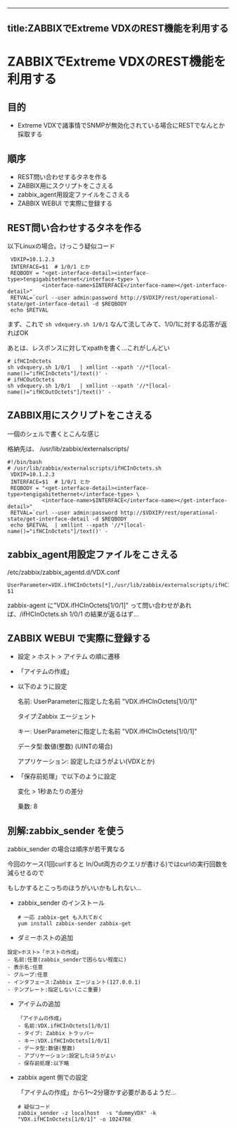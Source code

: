 
---
title:ZABBIXでExtreme VDXのREST機能を利用する
---
# ZABBIXでExtreme VDXのREST機能を利用する

## 目的

- Extreme VDXで諸事情でSNMPが無効化されている場合にRESTでなんとか採取する

## 順序

- REST問い合わせするタネを作る
- ZABBIX用にスクリプトをこさえる
- zabbix_agent用設定ファイルをこさえる
- ZABBIX WEBUI で実際に登録する

## REST問い合わせするタネを作る

以下Linuxの場合。けっこう疑似コード

```
 VDXIP=10.1.2.3
 INTERFACE=$1  # 1/0/1 とか
 REQBODY = "<get-interface-detail><interface-type>tengigabitethernet</interface-type> \
           <interface-name>$INTERFACE</interface-name></get-interface-detail>"
 RETVAL=`curl --user admin:password http://$VDXIP/rest/operational-state/get-interface-detail -d $REQBODY
 echo $RETVAL
 ```

まず、これで ``` sh vdxquery.sh 1/0/1 ``` なんて流してみて、1/0/1に対する応答が返ればOK

あとは、レスポンスに対してxpathを書く...これがしんどい

```
# ifHCInOctets
sh vdxquery.sh 1/0/1   | xmllint --xpath '//*[local-name()="ifHCInOctets"]/text()' -
# ifHCOutOctets
sh vdxquery.sh 1/0/1   | xmllint --xpath '//*[local-name()="ifHCOutOctets"]/text()' -
```

## ZABBIX用にスクリプトをこさえる

一個のシェルで書くとこんな感じ

格納先は、 /usr/lib/zabbix/externalscripts/

``` 
#!/bin/bash
# /usr/lib/zabbix/externalscripts/ifHCInOctets.sh
 VDXIP=10.1.2.3
 INTERFACE=$1  # 1/0/1 とか
 REQBODY = "<get-interface-detail><interface-type>tengigabitethernet</interface-type> \
           <interface-name>$INTERFACE</interface-name></get-interface-detail>"
 RETVAL=`curl --user admin:password http://$VDXIP/rest/operational-state/get-interface-detail -d $REQBODY
 echo $RETVAL  | xmllint --xpath '//*[local-name()="ifHCInOctets"]/text()' -
```

## zabbix_agent用設定ファイルをこさえる

/etc/zabbix/zabbix_agentd.d/VDX.conf
```
UserParameter=VDX.ifHCInOctets[*],/usr/lib/zabbix/externalscripts/ifHCInOctets.sh $1
```

zabbix-agent に"VDX.ifHCInOctets[1/0/1]" って問い合わせがあれば、/ifHCInOctets.sh 1/0/1 の結果が返るはず...

## ZABBIX WEBUI で実際に登録する

- 設定 > ホスト > アイテム の順に遷移

- 「アイテムの作成」

- 以下のように設定

  名前: UserParameterに指定した名前 "VDX.ifHCInOctets[1/0/1]"

  タイプ:Zabbix エージェント

  キー: UserParameterに指定した名前 "VDX.ifHCInOctets[1/0/1]"

  データ型:数値(整数) (UINTの場合)

  アプリケーション: 設定したほうがよい(VDXとか)

- 「保存前処理」で以下のように設定

  変化 > 1秒あたりの差分

  乗数: 8

## 別解:zabbix_sender を使う

zabbix_sender の場合は順序が若干異なる

今回のケース(1回curlすると In/Out両方のクエリが書ける)ではcurlの実行回数を減らせるので

もしかするとこっちのほうがいいかもしれない...

- zabbix_sender のインストール
  
  ```
  # 一応 zabbix-get も入れておく
  yum install zabbix-sender zabbix-get 
  ```

- ダミーホストの追加

```
設定>ホスト>「ホストの作成」
- 名前:任意(zabbix_senderで困らない程度に)
- 表示名:任意
- グループ:任意
- インタフェース:Zabbix エージェント(127.0.0.1)
- テンプレート:指定しない(ここ重要)
```

- アイテムの追加

  ```
  「アイテムの作成」
  - 名前:VDX.ifHCInOctets[1/0/1]
  - タイプ: Zabbix トラッパー
  - キー:VDX.ifHCInOctets[1/0/1]
  - データ型:数値(整数)
  - アプリケーション:設定したほうがよい
  - 保存前処理:以下略
  ```
- zabbix agent 側での設定

  「アイテムの作成」から1～2分寝かす必要があるようだ...

  ```
  # 疑似コード
  zabbix_sender -z localhost  -s "dummyVDX" -k "VDX.ifHCInOctets[1/0/1]" -o 1024768
  ```